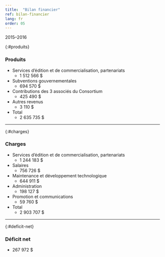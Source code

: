 ```yaml
---
title:  "Bilan financier"
ref: bilan-financier
lang: fr
order: 05
---
```


2015–2016

{:#produits}
### Produits

- Services d’édition et de commercialisation, partenariats
  - 1 512 566 $
- Subventions gouvernementales
  - 694 570 $
- Contributions des 3 associés du Consortium
  - 425 490 $
- Autres revenus
  - 3 110 $
- Total
  - 2 635 735 $

---

{:#charges}
### Charges

- Services d’édition et de commercialisation, partenariats
  - 1 244 183 $
- Salaires
  - 756 726 $
- Maintenance et développement technologique
  - 644 911 $
- Administration
  - 198 127 $
- Promotion et communications
  - 59 760 $
- Total
  - 2 903 707 $

---

{:#deficit-net}
### Déficit net

- 267 972 $
